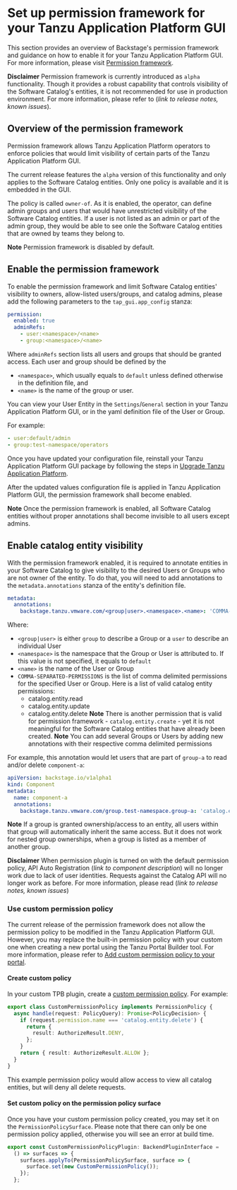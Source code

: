 
# Set up permission framework for your Tanzu Application Platform GUI 

This section provides an overview of Backstage's permission framework and guidance on how to enable it for your Tanzu Application Platform GUI. For more information, please visit [Permission framework](https://backstage.io/docs/permissions/overview/).

**Disclaimer** Permission framework is currently introduced as `alpha` functionality. Though it provides a robust capability that controls visibility of the Software Catalog's entities, it is not recommended for use in production environment. For more information, please refer to (*link to release notes, known issues*).

## <a id='permission-overview'></a> Overview of the permission framework

Permission framework allows Tanzu Application Platform operators to enforce policies that would limit visibility of certain parts of the Tanzu Application Platform GUI. 

The current release features the `alpha` version of this functionality and only applies to the Software Catalog entities. Only one policy is available and it is embedded in the GUI.

The policy is called `owner-of`. As it is enabled, the operator, can define admin groups and users that would have unrestricted visibility of the Software Catalog entities. If a user is not listed as an admin or part of the admin group, they would be able to see onle the Software Catalog entities that are owned by teams they belong to.

**Note** Permission framework is disabled by default.

## <a id='enable-permission'></a> Enable the permission framework

To enable the permission framework and limit Software Catalog entities' visibility to owners, allow-listed users/groups, and catalog admins, please add the following parameters to the `tap_gui.app_config` stanza:

```yaml
permission:
  enabled: true
  adminRefs:
    - user:<namespace>/<name>
    - group:<namespace>/<name>
```
Where `adminRefs` section lists all users and groups that should be granted access. Each user and group should be defined by the
* `<namespace>`, which usually equals to `default` unless defined otherwise in the definition file, and
* `<name>` is the name of the group or user.

You can view your User Entity in the `Settings`/`General` section in your Tanzu Application Platform GUI, or in the yaml definition file of the User or Group.

For example:
```yaml
- user:default/admin
- group:test-namespace/operators
```

Once you have updated your configuration file, reinstall your Tanzu Application Platform GUI package by following the steps in
   [Upgrade Tanzu Application Platform](../../upgrading.hbs.md).

After the updated values configuration file is applied in Tanzu Application Platform GUI, the permission framework shall become enabled.

**Note** Once the permission framework is enabled, all Software Catalog entities without proper annotations shall become invisible to all users except admins.

## <a id='enable-visibility'></a> Enable catalog entity visibility

With the permission framework enabled, it is required to annotate entities in your Software Catalog to give visibility to the desired Users or Groups who are not owner of the entity. To do that, you will need to add annotations to the `metadata.annotations` stanza of the entity's definition file.

```yaml
metadata:
  annotations:
    backstage.tanzu.vmware.com/<group|user>.<namespace>.<name>: 'COMMA-SEPARATED-PERMISSIONS'
```
Where:
- `<group|user>` is either `group` to describe a Group or a `user` to describe an individual User
- `<namespace>` is the namespace that the Group or User is attributed to. If this value is not specified, it equals to `default`
- `<name>` is the name of the User or Group
- `COMMA-SEPARATED-PERMISSIONS` is the list of comma delimited permissions for the specified User or Group. Here is a list of valid catalog entity permissions:
  - catalog.entity.read
  - catalog.entity.update
  - catalog.entity.delete
**Note** There is another permission that is valid for permission framework - `catalog.entity.create` - yet it is not meaningful for the Software Catalog entities that have already been created.
**Note** You can add several Groups or Users by adding new annotations with their respective comma delimited permissions

For example, this annotation would let users that are part of `group-a` to read and/or delete `component-a`: 
```yaml
apiVersion: backstage.io/v1alpha1
kind: Component
metadata:
  name: component-a
  annotations:
    backstage.tanzu.vmware.com/group.test-namespace.group-a: 'catalog.entity.read, catalog.entity.delete'
```

**Note** If a group is granted ownership/access to an entity, all users within that group will
automatically inherit the same access. But it does not work for nested group ownerships, when a group is listed as a member of another group.

**Disclaimer** When permission plugin is turned on with the default permission policy, API Auto
Registration (*link to component description*) will no longer work due to lack of user identities. Requests against the Catalog API
will no longer work as before. For more information, please read (*link to release notes, known issues*)

### <a id='use-custom-permission-policy'></a> Use custom permission policy

The current release of the permission framework does not allow the permission policy to be modified in the Tanzu Application Platform GUI. However, you may replace the built-in permission policy with your custom one when creating a new portal using the Tanzu Portal Builder tool. For more information, please refer to [Add custom permission policy to your portal](link-to-tpb-docs).

<!-- The following section should go into the TPB docs -->

#### Create custom policy

In your custom TPB plugin, create a [custom permission policy](https://backstage.io/docs/permissions/writing-a-policy).
For example:

```typescript
export class CustomPermissionPolicy implements PermissionPolicy {
  async handle(request: PolicyQuery): Promise<PolicyDecision> {
    if (request.permission.name === 'catalog.entity.delete') {
      return {
        result: AuthorizeResult.DENY,
      };
    }
    return { result: AuthorizeResult.ALLOW };
  }
}
```

This example permission policy would allow access to view all catalog entities, but will deny all
delete requests.

#### Set custom policy on the permission policy surface

Once you have your custom permission policy created, you may set it on the `PermissionPolicySurface`.
Please note that there can only be one permission policy applied, otherwise you will see an error at
build time.

```typescript
export const CustomPermissionPolicyPlugin: BackendPluginInterface =
  () => surfaces => {
    surfaces.applyTo(PermissionPolicySurface, surface => {
      surface.set(new CustomPermissionPolicy());
    });
  };
```
